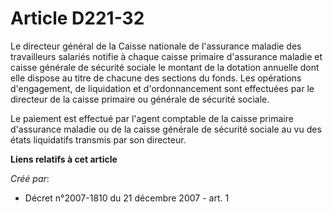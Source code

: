 # Article D221-32

Le directeur général de la Caisse nationale de l'assurance maladie des travailleurs salariés notifie à chaque caisse primaire
d'assurance maladie et caisse générale de sécurité sociale le montant de la dotation annuelle dont elle dispose au titre de
chacune des sections du fonds. Les opérations d'engagement, de liquidation et d'ordonnancement sont effectuées par le
directeur de la caisse primaire ou générale de sécurité sociale. 

Le paiement est effectué par l'agent comptable de la caisse primaire d'assurance maladie ou de la caisse générale de sécurité
sociale au vu des états liquidatifs transmis par son directeur.

**Liens relatifs à cet article**

_Créé par_:

  - Décret n°2007-1810 du 21 décembre 2007 - art. 1

